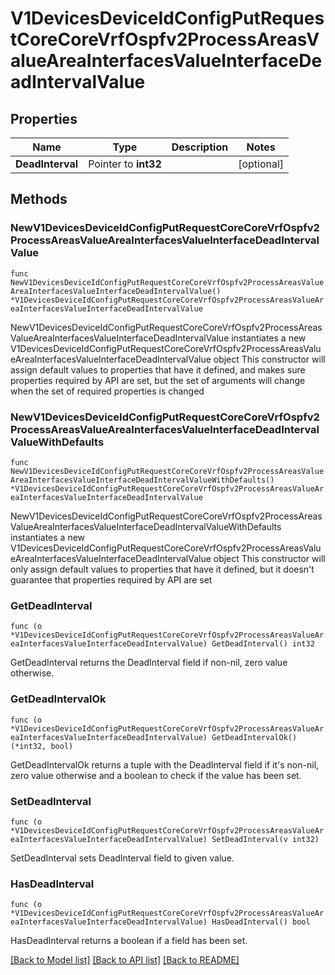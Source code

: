 # V1DevicesDeviceIdConfigPutRequestCoreCoreVrfOspfv2ProcessAreasValueAreaInterfacesValueInterfaceDeadIntervalValue

## Properties

Name | Type | Description | Notes
------------ | ------------- | ------------- | -------------
**DeadInterval** | Pointer to **int32** |  | [optional] 

## Methods

### NewV1DevicesDeviceIdConfigPutRequestCoreCoreVrfOspfv2ProcessAreasValueAreaInterfacesValueInterfaceDeadIntervalValue

`func NewV1DevicesDeviceIdConfigPutRequestCoreCoreVrfOspfv2ProcessAreasValueAreaInterfacesValueInterfaceDeadIntervalValue() *V1DevicesDeviceIdConfigPutRequestCoreCoreVrfOspfv2ProcessAreasValueAreaInterfacesValueInterfaceDeadIntervalValue`

NewV1DevicesDeviceIdConfigPutRequestCoreCoreVrfOspfv2ProcessAreasValueAreaInterfacesValueInterfaceDeadIntervalValue instantiates a new V1DevicesDeviceIdConfigPutRequestCoreCoreVrfOspfv2ProcessAreasValueAreaInterfacesValueInterfaceDeadIntervalValue object
This constructor will assign default values to properties that have it defined,
and makes sure properties required by API are set, but the set of arguments
will change when the set of required properties is changed

### NewV1DevicesDeviceIdConfigPutRequestCoreCoreVrfOspfv2ProcessAreasValueAreaInterfacesValueInterfaceDeadIntervalValueWithDefaults

`func NewV1DevicesDeviceIdConfigPutRequestCoreCoreVrfOspfv2ProcessAreasValueAreaInterfacesValueInterfaceDeadIntervalValueWithDefaults() *V1DevicesDeviceIdConfigPutRequestCoreCoreVrfOspfv2ProcessAreasValueAreaInterfacesValueInterfaceDeadIntervalValue`

NewV1DevicesDeviceIdConfigPutRequestCoreCoreVrfOspfv2ProcessAreasValueAreaInterfacesValueInterfaceDeadIntervalValueWithDefaults instantiates a new V1DevicesDeviceIdConfigPutRequestCoreCoreVrfOspfv2ProcessAreasValueAreaInterfacesValueInterfaceDeadIntervalValue object
This constructor will only assign default values to properties that have it defined,
but it doesn't guarantee that properties required by API are set

### GetDeadInterval

`func (o *V1DevicesDeviceIdConfigPutRequestCoreCoreVrfOspfv2ProcessAreasValueAreaInterfacesValueInterfaceDeadIntervalValue) GetDeadInterval() int32`

GetDeadInterval returns the DeadInterval field if non-nil, zero value otherwise.

### GetDeadIntervalOk

`func (o *V1DevicesDeviceIdConfigPutRequestCoreCoreVrfOspfv2ProcessAreasValueAreaInterfacesValueInterfaceDeadIntervalValue) GetDeadIntervalOk() (*int32, bool)`

GetDeadIntervalOk returns a tuple with the DeadInterval field if it's non-nil, zero value otherwise
and a boolean to check if the value has been set.

### SetDeadInterval

`func (o *V1DevicesDeviceIdConfigPutRequestCoreCoreVrfOspfv2ProcessAreasValueAreaInterfacesValueInterfaceDeadIntervalValue) SetDeadInterval(v int32)`

SetDeadInterval sets DeadInterval field to given value.

### HasDeadInterval

`func (o *V1DevicesDeviceIdConfigPutRequestCoreCoreVrfOspfv2ProcessAreasValueAreaInterfacesValueInterfaceDeadIntervalValue) HasDeadInterval() bool`

HasDeadInterval returns a boolean if a field has been set.


[[Back to Model list]](../README.md#documentation-for-models) [[Back to API list]](../README.md#documentation-for-api-endpoints) [[Back to README]](../README.md)


